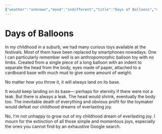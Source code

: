 ```yaml
---
{"weather":"unknown","mood":"indifferent","title":"Days of Balloons","updated":"2022-12-14T16:36:00+06:00","latitude":23.79162637,"longitude":90.40629343,"altitude":-44.1528,"tags":["life","childhood","mono-no-aware"],"created":"2021-12-22T16:09:00+06:00","dg-publish":true,"dg-path":"Journal/Days of Balloons.md","permalink":"/journal/days-of-balloons/","bodyClasses":"","dgPassFrontmatter":true}
---
```


# Days of Balloons

In my childhood in a suburb, we had many curious toys available at the festivals. Most of them have been replaced by smartphones nowadays. One I can particularly remember well is an anthropomorphic balloon toy with no limbs. Created from a single piece of a long balloon with an indent to separate the head from the body, eyes made of paper, attached to a cardboard base with much mud to give some amount of weight.

No matter how you throw it, it will always land on its base.

It would keep landing on its base— perhaps for eternity if there were not a leak. But there is always a leak. The head would shrink, eventually the body too. The inevitable death of everything and obvious profit for the toymaker would defeat our childhood dreams of everlasting joy.

No, I'm not unhappy to grow out of my childhood dream of everlasting joy. I mourn for the extinction of all those simple and momentous joys, especially the ones you cannot find by an exhaustive Google search.